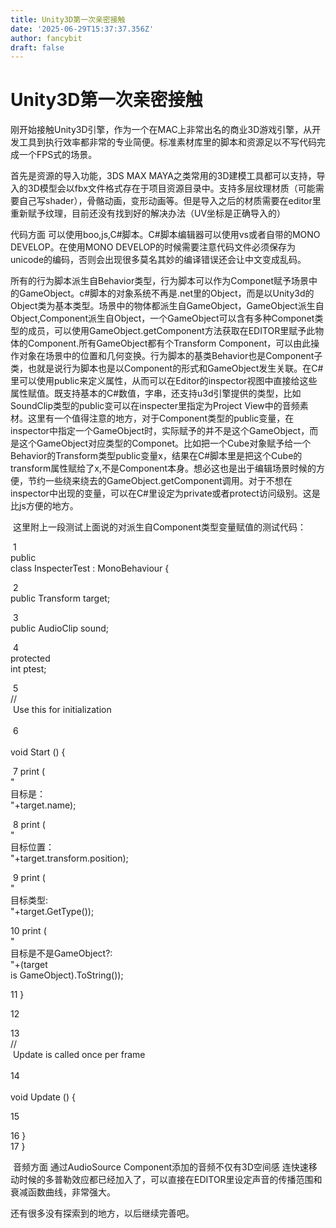 ```yaml
---
title: Unity3D第一次亲密接触
date: '2025-06-29T15:37:37.356Z'
author: fancybit
draft: false
---
```

<div class="header"><h1 class="single-title animate__animated animate__pulse animate__faster">Unity3D第一次亲密接触</h1></div>

<div class="content" id="content"><p>刚开始接触Unity3D引擎，作为一个在MAC上非常出名的商业3D游戏引擎，从开发工具到执行效率都非常的专业简便。标准素材库里的脚本和资源足以不写代码完成一个FPS式的场景。</p><p>首先是资源的导入功能，3DS MAX MAYA之类常用的3D建模工具都可以支持，导入的3D模型会以fbx文件格式存在于项目资源目录中。支持多层纹理材质（可能需要自己写shader），骨骼动画，变形动画等。但是导入之后的材质需要在editor里重新赋予纹理，目前还没有找到好的解决办法（UV坐标是正确导入的）</p><p>代码方面 可以使用boo,js,C#脚本。C#脚本编辑器可以使用vs或者自带的MONO DEVELOP。在使用MONO DEVELOP的时候需要注意代码文件必须保存为unicode的编码，否则会出现很多莫名其妙的编译错误还会让中文变成乱码。&nbsp;</p><p>所有的行为脚本派生自Behavior类型，行为脚本可以作为Componet赋予场景中的GameObject。c#脚本的对象系统不再是.net里的Object，而是以Unity3d的Object类为基本类型。场景中的物体都派生自GameObject，GameObject派生自Object,Component派生自Object，一个GameObject可以含有多种Componet类型的成员，可以使用GameObject.getComponent方法获取在EDITOR里赋予此物体的Component.所有GameObject都有个Transform Component，可以由此操作对象在场景中的位置和几何变换。行为脚本的基类Behavior也是Component子类，也就是说行为脚本也是以Component的形式和GameObject发生关联。在C#里可以使用public来定义属性，从而可以在Editor的inspector视图中直接给这些属性赋值。既支持基本的C#数值，字串，还支持u3d引擎提供的类型，比如SoundClip类型的public变可以在inspecter里指定为Project View中的音频素材。这里有一个值得注意的地方，对于Component类型的public变量，在inspector中指定一个GameObject时，实际赋予的并不是这个GameObject，而是这个GameObject对应类型的Componet。比如把一个Cube对象赋予给一个Behavior的Transform类型public变量x，结果在C#脚本里是把这个Cube的transform属性赋给了x,不是Component本身。想必这也是出于编辑场景时候的方便，节约一些绕来绕去的GameObject.getComponent调用。对于不想在inspector中出现的变量，可以在C#里设定为private或者protect访问级别。这是比js方便的地方。</p><p>&nbsp;这里附上一段测试上面说的对派生自Component类型变量赋值的测试代码：</p><p><!-- raw HTML omitted -->&nbsp;1<!-- raw HTML omitted --><br><!-- raw HTML omitted -->public<!-- raw HTML omitted --><br><!-- raw HTML omitted -->class<!-- raw HTML omitted -->&nbsp;InspecterTest&nbsp;:&nbsp;MonoBehaviour&nbsp;{</p><p><!-- raw HTML omitted -->&nbsp;2<!-- raw HTML omitted --><br><!-- raw HTML omitted -->public<!-- raw HTML omitted -->&nbsp;Transform&nbsp;target;</p><p><!-- raw HTML omitted -->&nbsp;3<!-- raw HTML omitted --><br><!-- raw HTML omitted -->public<!-- raw HTML omitted -->&nbsp;AudioClip&nbsp;sound;</p><p><!-- raw HTML omitted -->&nbsp;4<!-- raw HTML omitted --><br><!-- raw HTML omitted -->protected<!-- raw HTML omitted --><br><!-- raw HTML omitted -->int<!-- raw HTML omitted -->&nbsp;ptest;</p><p><!-- raw HTML omitted -->&nbsp;5<!-- raw HTML omitted --><br><!-- raw HTML omitted -->//<!-- raw HTML omitted --><br><!-- raw HTML omitted -->&nbsp;Use&nbsp;this&nbsp;for&nbsp;initialization<!-- raw HTML omitted --><br><!-- raw HTML omitted --><!-- raw HTML omitted --><!-- raw HTML omitted --><br><!-- raw HTML omitted -->&nbsp;6<!-- raw HTML omitted --><br><!-- raw HTML omitted --><!-- raw HTML omitted --><br><!-- raw HTML omitted -->void<!-- raw HTML omitted -->&nbsp;Start&nbsp;()&nbsp;{</p><p><!-- raw HTML omitted -->&nbsp;7<!-- raw HTML omitted -->&nbsp;print&nbsp;(<br><!-- raw HTML omitted -->"<!-- raw HTML omitted --><br><!-- raw HTML omitted -->目标是：<!-- raw HTML omitted --><br><!-- raw HTML omitted -->"<!-- raw HTML omitted -->+target.name);</p><p><!-- raw HTML omitted -->&nbsp;8<!-- raw HTML omitted -->&nbsp;print&nbsp;(<br><!-- raw HTML omitted -->"<!-- raw HTML omitted --><br><!-- raw HTML omitted -->目标位置：<!-- raw HTML omitted --><br><!-- raw HTML omitted -->"<!-- raw HTML omitted -->+target.transform.position);</p><p><!-- raw HTML omitted -->&nbsp;9<!-- raw HTML omitted -->&nbsp;print&nbsp;(<br><!-- raw HTML omitted -->"<!-- raw HTML omitted --><br><!-- raw HTML omitted -->目标类型:<!-- raw HTML omitted --><br><!-- raw HTML omitted -->"<!-- raw HTML omitted -->+target.GetType());</p><p><!-- raw HTML omitted -->10<!-- raw HTML omitted -->&nbsp;print&nbsp;(<br><!-- raw HTML omitted -->"<!-- raw HTML omitted --><br><!-- raw HTML omitted -->目标是不是GameObject?:<!-- raw HTML omitted --><br><!-- raw HTML omitted -->"<!-- raw HTML omitted -->+(target&nbsp;<br><!-- raw HTML omitted -->is<!-- raw HTML omitted -->&nbsp;GameObject).ToString());</p><p><!-- raw HTML omitted -->11<!-- raw HTML omitted -->&nbsp;}</p><p><!-- raw HTML omitted -->12<!-- raw HTML omitted --></p><p><!-- raw HTML omitted -->13<!-- raw HTML omitted --><br><!-- raw HTML omitted -->//<!-- raw HTML omitted --><br><!-- raw HTML omitted -->&nbsp;Update&nbsp;is&nbsp;called&nbsp;once&nbsp;per&nbsp;frame<!-- raw HTML omitted --><br><!-- raw HTML omitted --><!-- raw HTML omitted --><!-- raw HTML omitted --><br><!-- raw HTML omitted -->14<!-- raw HTML omitted --><br><!-- raw HTML omitted --><!-- raw HTML omitted --><br><!-- raw HTML omitted -->void<!-- raw HTML omitted -->&nbsp;Update&nbsp;()&nbsp;{</p><p><!-- raw HTML omitted -->15<!-- raw HTML omitted --></p><p><!-- raw HTML omitted -->16<!-- raw HTML omitted -->&nbsp;}<br><!-- raw HTML omitted -->17<!-- raw HTML omitted -->&nbsp;}&nbsp;</p><p>&nbsp;音频方面 通过AudioSource Component添加的音频不仅有3D空间感 连快速移动时候的多普勒效应都已经加入了，可以直接在EDITOR里设定声音的传播范围和衰减函数曲线，非常强大。</p><p>还有很多没有探索到的地方，以后继续完善吧。&nbsp;</p><p><!-- raw HTML omitted --><!-- raw HTML omitted --><!-- raw HTML omitted --></p><!-- raw HTML omitted --></div>

